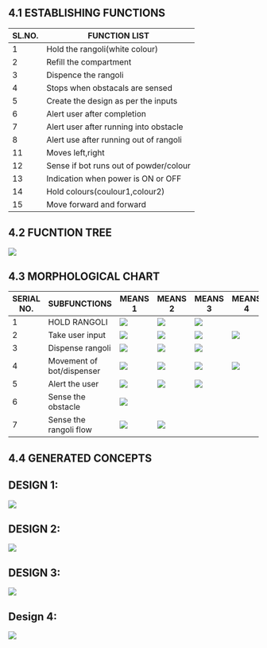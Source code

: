 
## 4.1 ESTABLISHING FUNCTIONS
|SL.NO.|FUNCTION LIST|
|------|-------------|
|1|Hold the rangoli(white colour)|
|2|Refill the compartment|
|3|Dispence the rangoli|
|4|Stops when obstacals are sensed|
|5|Create the design as per the inputs|
|6|Alert user after completion|
|7|Alert user after running into obstacle|
|8|Alert use after running out of rangoli|
|11|Moves left,right|
|12|Sense if bot runs out of powder/colour|
|13|Indication when power is ON or OFF|
|14|Hold colours(coulour1,colour2)|
|15|Move forward and forward|


## 4.2 FUCNTION TREE
![](https://i.postimg.cc/9XkFh9bT/Server-Network-Diagram.jpg)




## 4.3 MORPHOLOGICAL CHART

|SERIAL NO.|SUBFUNCTIONS|MEANS 1|MEANS 2|MEANS 3|MEANS 4|
|----------|------------|-------|-------|-------|-------|
|1|HOLD RANGOLI|![](https://i.postimg.cc/rpYQVGYf/cylindrical-compartment.png)|![](https://i.postimg.cc/bwyT1V76/funnel.png)|![](https://i.postimg.cc/zG2nKzSB/mesh-rollers.png)|
|2|Take user input|![](https://i.postimg.cc/cCc3H0Ld/mobile-app.png)|![](https://i.postimg.cc/66VnzLLF/push-button.png)|![](https://i.postimg.cc/dt4dcsfB/toggle-switch.png)|![](https://i.postimg.cc/ry9R5yqk/bluetooth.png)|
|3|Dispense rangoli|![](https://i.postimg.cc/zG2nKzSB/mesh-rollers.png)|![](https://i.postimg.cc/qqm7SR76/stopper.png)|![](https://i.postimg.cc/Yq90g1X6/flaps.png)|
|4|Movement of bot/dispenser|![](https://i.postimg.cc/Y9MqSgGm/wheels.png)|![](https://i.postimg.cc/nhqJQrtK/belt-and-pulley.png)|![](https://i.postimg.cc/MTp24Yft/robotic-arm.png)|![](https://i.postimg.cc/QNPG418k/belt-with-motor.png)|
|5|Alert the user|![](https://i.postimg.cc/7LqpGN9D/buzzer.png)|![](https://i.postimg.cc/qRRSQMW5/notification.png)|![](https://i.postimg.cc/RC3VZMqd/speaker.png)|
|6|Sense the obstacle|![](https://i.postimg.cc/7L6rtV29/IR-sensor.png)||
|7|Sense the rangoli flow|![](https://i.postimg.cc/7L6rtV29/IR-sensor.png)|![](https://i.postimg.cc/5twLGBWH/flow-sensor.png)





## 4.4 GENERATED CONCEPTS


## DESIGN 1:
![](https://i.postimg.cc/WzRdjm82/Whats-App-Image-2022-01-18-at-1-39-40-PM.jpg)



## DESIGN 2:
![](https://i.postimg.cc/fyKDFYgq/Whats-App-Image-2022-01-15-at-11-15-01-PM.jpg)

## DESIGN 3:
![](https://i.postimg.cc/Xq4hMQh3/20220119-150931.jpg)

## Design 4:
![](https://i.postimg.cc/bYSddLsL/Whats-App-Image-2022-01-19-at-1-26-04-PM.jpg)
